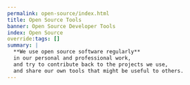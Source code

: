 ```yaml
---
permalink: open-source/index.html
title: Open Source Tools
banner: Open Source Developer Tools
index: Open Source
override:tags: []
summary: |
  **We use open source software regularly**
  in our personal and professional work,
  and try to contribute back to the projects we use,
  and share our own tools that might be useful to others.
---
```

